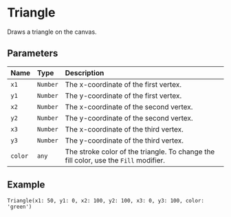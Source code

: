 # Triangle

Draws a triangle on the canvas.

## Parameters

| Name   | Type   | Description                             |
| :----- | :----- | :-------------------------------------- |
| `x1`   | `Number` | The x-coordinate of the first vertex.   |
| `y1`   | `Number` | The y-coordinate of the first vertex.   |
| `x2`   | `Number` | The x-coordinate of the second vertex.  |
| `y2`   | `Number` | The y-coordinate of the second vertex.  |
| `x3`   | `Number` | The x-coordinate of the third vertex.   |
| `y3`   | `Number` | The y-coordinate of the third vertex.   |
| `color`  | `any`  | The stroke color of the triangle. To change the fill color, use the `Fill` modifier. |

## Example

```pencode
Triangle(x1: 50, y1: 0, x2: 100, y2: 100, x3: 0, y3: 100, color: 'green')
```
